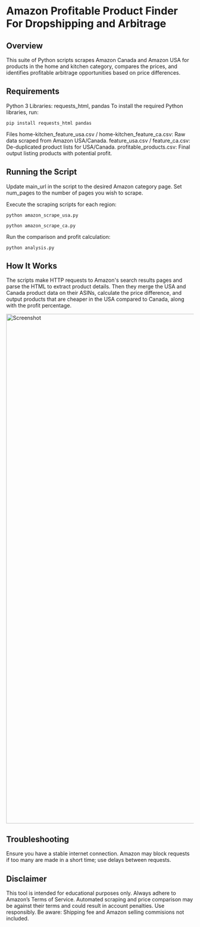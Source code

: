 # Amazon Profitable Product Finder For Dropshipping and Arbitrage 

## Overview
This suite of Python scripts scrapes Amazon Canada and Amazon USA for products in the home and kitchen category, compares the prices, and identifies 
profitable arbitrage opportunities based on price differences.

## Requirements
Python 3
Libraries: requests_html, pandas
To install the required Python libraries, run:

```
pip install requests_html pandas
```


Files
home-kitchen_feature_usa.csv / home-kitchen_feature_ca.csv: Raw data scraped from Amazon USA/Canada.
feature_usa.csv / feature_ca.csv: De-duplicated product lists for USA/Canada.
profitable_products.csv: Final output listing products with potential profit.

## Running the Script
Update main_url in the script to the desired Amazon category page.
Set num_pages to the number of pages you wish to scrape.

Execute the scraping scripts for each region:

```
python amazon_scrape_usa.py
```

```
python amazon_scrape_ca.py
```
Run the comparison and profit calculation:

```
python analysis.py
```

## How It Works

The scripts make HTTP requests to Amazon's search results pages and parse the HTML to extract product details. 
Then they merge the USA and Canada product data on their ASINs, calculate the price difference, and output products 
that are cheaper in the USA compared to Canada, along with the profit percentage.

<img width="1366" alt="Screenshot " src="https://github.com/MECoban/Amazon-Scraper/assets/156511598/5612057e-c8da-4a55-8002-099c81cfb49e">

## Troubleshooting

Ensure you have a stable internet connection.
Amazon may block requests if too many are made in a short time; use delays between requests.

## Disclaimer

This tool is intended for educational purposes only. Always adhere to Amazon’s Terms of Service. 
Automated scraping and price comparison may be against their terms and could result in account penalties. Use responsibly. 
Be aware: Shipping fee and Amazon selling commisions not included. 
